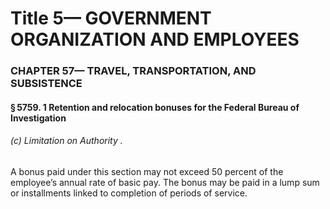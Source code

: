 
# Title 5— GOVERNMENT ORGANIZATION AND EMPLOYEES
### CHAPTER 57— TRAVEL, TRANSPORTATION, AND SUBSISTENCE
#### § 5759. 1 Retention and relocation bonuses for the Federal Bureau of Investigation
###### (c) Limitation on Authority .

A bonus paid under this section may not exceed 50 percent of the employee’s annual rate of basic pay. The bonus may be paid in a lump sum or installments linked to completion of periods of service.
